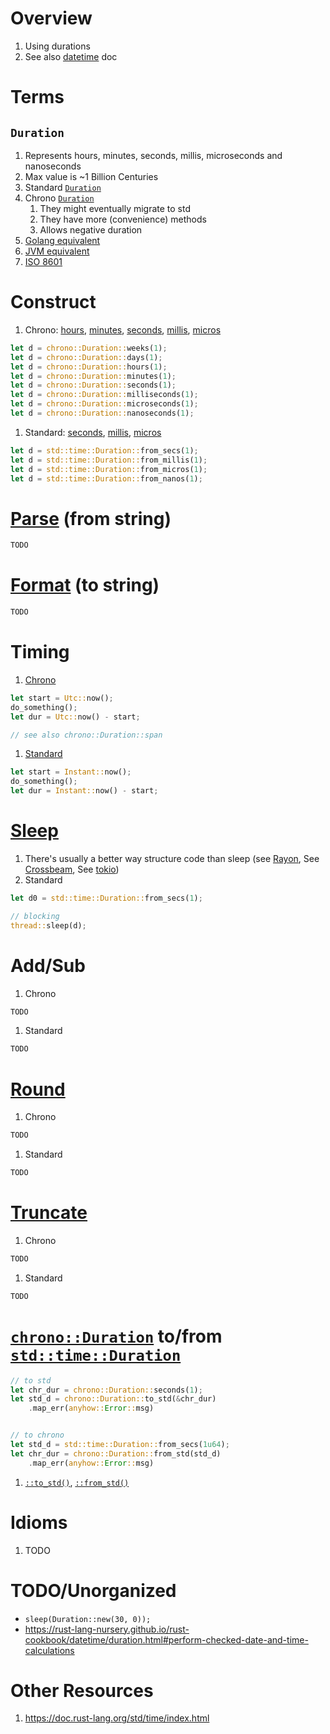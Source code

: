 # Overview
1. Using durations
1. See also [datetime](./datetime.md) doc


# Terms
## `Duration`
1. Represents hours, minutes, seconds, millis, microseconds and nanoseconds
1. Max value is ~1 Billion Centuries
1. Standard [`Duration`](https://doc.rust-lang.org/stable/std/time/struct.Duration.html)
1. Chrono [`Duration`](https://docs.rs/chrono/latest/chrono/struct.Duration.html)
    1. They might eventually migrate to std
    1. They have more (convenience) methods
    1. Allows negative duration
1. [Golang equivalent](https://pkg.go.dev/time#Duration)
1. [JVM equivalent](https://docs.oracle.com/en/java/javase/17/docs/api/java.base/java/time/Duration.html)
1. [ISO 8601](https://en.wikipedia.org/wiki/ISO_8601#Durations)


# Construct
1. Chrono: [hours](https://docs.rs/chrono/latest/chrono/struct.Duration.html#method.hours), [minutes](https://docs.rs/chrono/latest/chrono/struct.Duration.html#method.minutes), [seconds](https://docs.rs/chrono/latest/chrono/struct.Duration.html#method.seconds), [millis](https://docs.rs/chrono/latest/chrono/struct.Duration.html#method.milliseconds), [micros](https://docs.rs/chrono/latest/chrono/struct.Duration.html#method.microseconds)
```rust
let d = chrono::Duration::weeks(1);
let d = chrono::Duration::days(1);
let d = chrono::Duration::hours(1);
let d = chrono::Duration::minutes(1);
let d = chrono::Duration::seconds(1);
let d = chrono::Duration::milliseconds(1);
let d = chrono::Duration::microseconds(1);
let d = chrono::Duration::nanoseconds(1);
```
1. Standard: [seconds](https://doc.rust-lang.org/stable/std/time/struct.Duration.html#method.from_secs), [millis](https://doc.rust-lang.org/stable/std/time/struct.Duration.html#method.from_millis), [micros](https://doc.rust-lang.org/stable/std/time/struct.Duration.html#method.from_micros)
```rust
let d = std::time::Duration::from_secs(1);
let d = std::time::Duration::from_millis(1);
let d = std::time::Duration::from_micros(1);
let d = std::time::Duration::from_nanos(1);
```


# [Parse](TODO) (from string)
```rust
TODO
```


# [Format](TODO) (to string)
```rust
TODO
```


# Timing
1. [Chrono](https://docs.rs/chrono/latest/chrono/struct.DateTime.html#impl-Sub%3CDateTime%3CTz%3E%3E-for-DateTime%3CTz%3E)
```rust
let start = Utc::now();
do_something();
let dur = Utc::now() - start;

// see also chrono::Duration::span
```
1. [Standard](https://doc.rust-lang.org/stable/std/time/struct.Instant.html#impl-Sub%3CInstant%3E-for-Instant)
```rust
let start = Instant::now();
do_something();
let dur = Instant::now() - start;
```


# [Sleep](https://doc.rust-lang.org/stable/std/thread/fn.sleep.html)
1. There's usually a better way structure code than sleep (see [Rayon](https://docs.rs/rayon/latest/rayon/), See [Crossbeam](https://docs.rs/crossbeam/latest/crossbeam/), See [tokio](https://docs.rs/tokio/latest/tokio/time/fn.sleep.html))
1. Standard
```rust
let d0 = std::time::Duration::from_secs(1);

// blocking
thread::sleep(d);
```


# Add/Sub
1. Chrono
```rust
TODO
```
1. Standard
```rust
TODO
```


# [Round](TODO)
1. Chrono
```rust
TODO
```
1. Standard
```rust
TODO
```


# [Truncate](TODO)
1. Chrono
```rust
TODO
```
1. Standard
```rust
TODO
```


#  [`chrono::Duration`](https://docs.rs/chrono/latest/chrono/struct.Duration.html) to/from [`std::time::Duration`](https://doc.rust-lang.org/stable/std/time/struct.Duration.html)
```rust
// to std
let chr_dur = chrono::Duration::seconds(1);
let std_d = chrono::Duration::to_std(&chr_dur)
    .map_err(anyhow::Error::msg)


// to chrono
let std_d = std::time::Duration::from_secs(1u64);
let chr_dur = chrono::Duration::from_std(std_d)
    .map_err(anyhow::Error::msg)
```
1. [`::to_std()`](https://docs.rs/chrono/latest/chrono/struct.Duration.html#method.to_std), [`::from_std()`](https://docs.rs/chrono/latest/chrono/struct.Duration.html#method.from_std)



# Idioms
1. TODO


# TODO/Unorganized
- `sleep(Duration::new(30, 0));`
- https://rust-lang-nursery.github.io/rust-cookbook/datetime/duration.html#perform-checked-date-and-time-calculations


# Other Resources
1. https://doc.rust-lang.org/std/time/index.html
